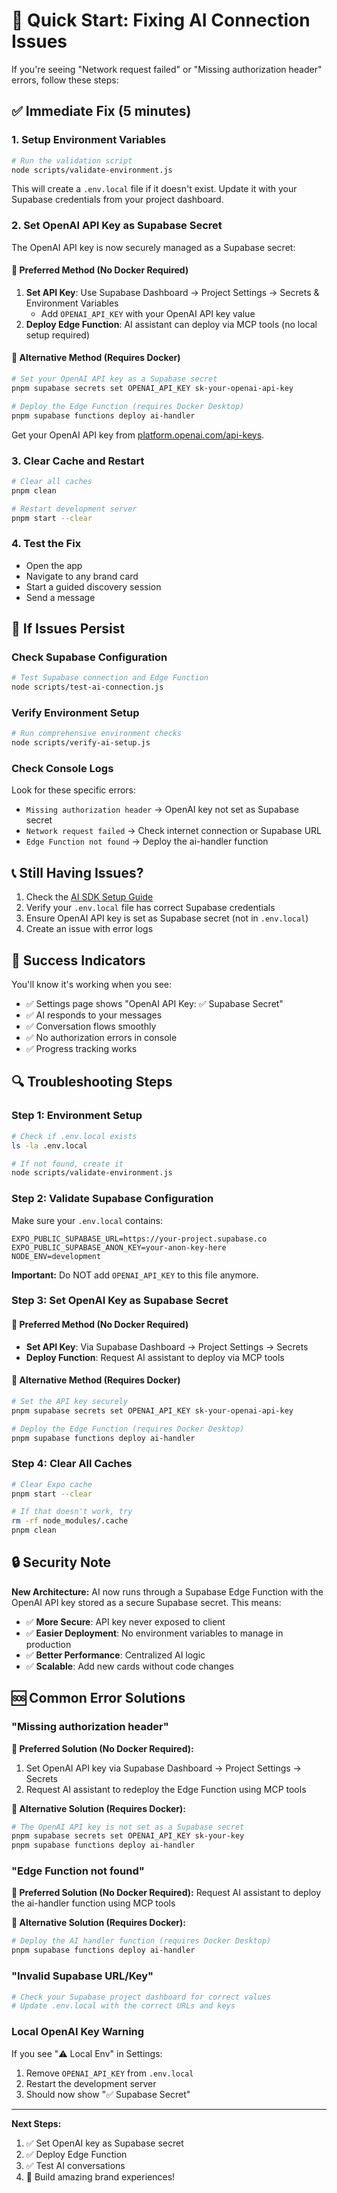 # 🚀 Quick Start: Fixing AI Connection Issues

If you're seeing "Network request failed" or "Missing authorization header" errors, follow these steps:

## ✅ **Immediate Fix (5 minutes)**

### 1. **Setup Environment Variables**
```bash
# Run the validation script
node scripts/validate-environment.js
```

This will create a `.env.local` file if it doesn't exist. Update it with your Supabase credentials from your project dashboard.

### 2. **Set OpenAI API Key as Supabase Secret**
The OpenAI API key is now securely managed as a Supabase secret:

#### 🎯 Preferred Method (No Docker Required)
1. **Set API Key**: Use Supabase Dashboard → Project Settings → Secrets & Environment Variables
   - Add `OPENAI_API_KEY` with your OpenAI API key value
2. **Deploy Edge Function**: AI assistant can deploy via MCP tools (no local setup required)

#### 🔄 Alternative Method (Requires Docker)
```bash
# Set your OpenAI API key as a Supabase secret
pnpm supabase secrets set OPENAI_API_KEY sk-your-openai-api-key

# Deploy the Edge Function (requires Docker Desktop)
pnpm supabase functions deploy ai-handler
```

Get your OpenAI API key from [platform.openai.com/api-keys](https://platform.openai.com/api-keys).

### 3. **Clear Cache and Restart**
```bash
# Clear all caches
pnpm clean

# Restart development server
pnpm start --clear
```

### 4. **Test the Fix**
- Open the app
- Navigate to any brand card
- Start a guided discovery session
- Send a message

## 🔧 **If Issues Persist**

### Check Supabase Configuration
```bash
# Test Supabase connection and Edge Function
node scripts/test-ai-connection.js
```

### Verify Environment Setup
```bash
# Run comprehensive environment checks
node scripts/verify-ai-setup.js
```

### Check Console Logs
Look for these specific errors:
- `Missing authorization header` → OpenAI key not set as Supabase secret
- `Network request failed` → Check internet connection or Supabase URL
- `Edge Function not found` → Deploy the ai-handler function

## 📞 **Still Having Issues?**

1. Check the [AI SDK Setup Guide](docs/ai-sdk-setup.md)
2. Verify your `.env.local` file has correct Supabase credentials
3. Ensure OpenAI API key is set as Supabase secret (not in `.env.local`)
4. Create an issue with error logs

## 🎉 **Success Indicators**

You'll know it's working when you see:
- ✅ Settings page shows "OpenAI API Key: ✅ Supabase Secret"
- ✅ AI responds to your messages
- ✅ Conversation flows smoothly
- ✅ No authorization errors in console
- ✅ Progress tracking works

## 🔍 **Troubleshooting Steps**

### Step 1: Environment Setup
```bash
# Check if .env.local exists
ls -la .env.local

# If not found, create it
node scripts/validate-environment.js
```

### Step 2: Validate Supabase Configuration
Make sure your `.env.local` contains:
```env
EXPO_PUBLIC_SUPABASE_URL=https://your-project.supabase.co
EXPO_PUBLIC_SUPABASE_ANON_KEY=your-anon-key-here
NODE_ENV=development
```

**Important:** Do NOT add `OPENAI_API_KEY` to this file anymore.

### Step 3: Set OpenAI Key as Supabase Secret
#### 🎯 Preferred Method (No Docker Required)
- **Set API Key**: Via Supabase Dashboard → Project Settings → Secrets
- **Deploy Function**: Request AI assistant to deploy via MCP tools

#### 🔄 Alternative Method (Requires Docker)
```bash
# Set the API key securely
pnpm supabase secrets set OPENAI_API_KEY sk-your-openai-api-key

# Deploy the Edge Function (requires Docker Desktop)
pnpm supabase functions deploy ai-handler
```

### Step 4: Clear All Caches
```bash
# Clear Expo cache
pnpm start --clear

# If that doesn't work, try
rm -rf node_modules/.cache
pnpm clean
```

## 🔒 **Security Note**

**New Architecture:** AI now runs through a Supabase Edge Function with the OpenAI API key stored as a secure Supabase secret. This means:

- ✅ **More Secure**: API key never exposed to client
- ✅ **Easier Deployment**: No environment variables to manage in production
- ✅ **Better Performance**: Centralized AI logic
- ✅ **Scalable**: Add new cards without code changes

## 🆘 **Common Error Solutions**

### "Missing authorization header"
**🎯 Preferred Solution (No Docker Required):**
1. Set OpenAI API key via Supabase Dashboard → Project Settings → Secrets
2. Request AI assistant to redeploy the Edge Function using MCP tools

**🔄 Alternative Solution (Requires Docker):**
```bash
# The OpenAI API key is not set as a Supabase secret
pnpm supabase secrets set OPENAI_API_KEY sk-your-key
pnpm supabase functions deploy ai-handler
```

### "Edge Function not found"
**🎯 Preferred Solution (No Docker Required):**
Request AI assistant to deploy the ai-handler function using MCP tools

**🔄 Alternative Solution (Requires Docker):**
```bash
# Deploy the AI handler function (requires Docker Desktop)
pnpm supabase functions deploy ai-handler
```

### "Invalid Supabase URL/Key"
```bash
# Check your Supabase project dashboard for correct values
# Update .env.local with the correct URLs and keys
```

### Local OpenAI Key Warning
If you see "⚠️ Local Env" in Settings:
1. Remove `OPENAI_API_KEY` from `.env.local`
2. Restart the development server
3. Should now show "✅ Supabase Secret"

---

**Next Steps:**
1. ✅ Set OpenAI key as Supabase secret
2. ✅ Deploy Edge Function  
3. ✅ Test AI conversations
4. 🚀 Build amazing brand experiences! 